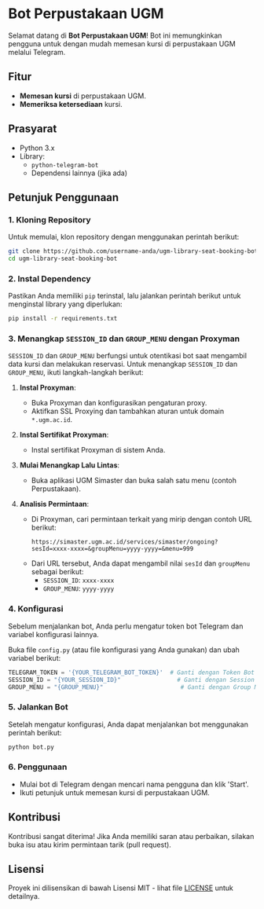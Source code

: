 # Bot Perpustakaan UGM

Selamat datang di **Bot Perpustakaan UGM**! Bot ini memungkinkan pengguna untuk dengan mudah memesan kursi di perpustakaan UGM melalui Telegram.

## Fitur
- **Memesan kursi** di perpustakaan UGM.
- **Memeriksa ketersediaan** kursi.

## Prasyarat
- Python 3.x
- Library:
  - `python-telegram-bot`
  - Dependensi lainnya (jika ada)

## Petunjuk Penggunaan

### 1. Kloning Repository
Untuk memulai, klon repository dengan menggunakan perintah berikut:
```bash
git clone https://github.com/username-anda/ugm-library-seat-booking-bot.git
cd ugm-library-seat-booking-bot
```

### 2. Instal Dependency
Pastikan Anda memiliki `pip` terinstal, lalu jalankan perintah berikut untuk menginstal library yang diperlukan:
```bash
pip install -r requirements.txt
```

### 3. Menangkap `SESSION_ID` dan `GROUP_MENU` dengan Proxyman
`SESSION_ID` dan `GROUP_MENU` berfungsi untuk otentikasi bot saat mengambil data kursi dan melakukan reservasi. Untuk menangkap `SESSION_ID` dan `GROUP_MENU`, ikuti langkah-langkah berikut:

1. **Instal Proxyman**:
   - Buka Proxyman dan konfigurasikan pengaturan proxy.
   - Aktifkan SSL Proxying dan tambahkan aturan untuk domain `*.ugm.ac.id`.

2. **Instal Sertifikat Proxyman**:
   - Instal sertifikat Proxyman di sistem Anda.

3. **Mulai Menangkap Lalu Lintas**:
   - Buka aplikasi UGM Simaster dan buka salah satu menu (contoh Perpustakaan).

4. **Analisis Permintaan**:
   - Di Proxyman, cari permintaan terkait yang mirip dengan contoh URL berikut:
     ```
     https://simaster.ugm.ac.id/services/simaster/ongoing?sesId=xxxx-xxxx=&groupMenu=yyyy-yyyy=&menu=999
     ```
   - Dari URL tersebut, Anda dapat mengambil nilai `sesId` dan `groupMenu` sebagai berikut:
     - `SESSION_ID`: `xxxx-xxxx`
     - `GROUP_MENU`: `yyyy-yyyy`

### 4. Konfigurasi
Sebelum menjalankan bot, Anda perlu mengatur token bot Telegram dan variabel konfigurasi lainnya.

Buka file `config.py` (atau file konfigurasi yang Anda gunakan) dan ubah variabel berikut:
```python
TELEGRAM_TOKEN = '{YOUR_TELEGRAM_BOT_TOKEN}'  # Ganti dengan Token Bot Telegram Anda
SESSION_ID = "{YOUR_SESSION_ID}"                # Ganti dengan Session ID Anda
GROUP_MENU = "{GROUP_MENU}"                      # Ganti dengan Group Menu ID Anda
```

### 5. Jalankan Bot
Setelah mengatur konfigurasi, Anda dapat menjalankan bot menggunakan perintah berikut:
```bash
python bot.py
```

### 6. Penggunaan
- Mulai bot di Telegram dengan mencari nama pengguna dan klik 'Start'.
- Ikuti petunjuk untuk memesan kursi di perpustakaan UGM.

## Kontribusi
Kontribusi sangat diterima! Jika Anda memiliki saran atau perbaikan, silakan buka isu atau kirim permintaan tarik (pull request).

## Lisensi
Proyek ini dilisensikan di bawah Lisensi MIT - lihat file [LICENSE](LICENSE) untuk detailnya.
